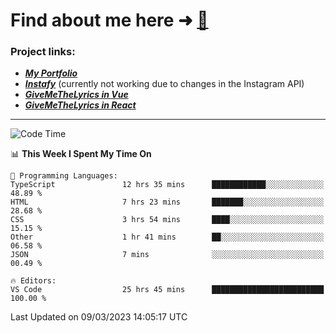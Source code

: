 # Find about me here ➜ [🧑](https://pauabella.dev)

### Project links:
- ***[My Portfolio](https://pauabella.dev)***
- ***[Instafy](https://instafy.me)*** (currently not working due to changes in the Instagram API)
- ***[GiveMeTheLyrics in Vue](https://lyrics.pauabella.dev)***
- ***[GiveMeTheLyrics in React](https://pauabella.dev/GiveMeTheLyrics)***

---
<!--START_SECTION:waka-->
![Code Time](http://img.shields.io/badge/Code%20Time-1%2C979%20hrs%2014%20mins-blue)

📊 **This Week I Spent My Time On** 

```text
💬 Programming Languages: 
TypeScript               12 hrs 35 mins      ████████████░░░░░░░░░░░░░   48.89 % 
HTML                     7 hrs 23 mins       ███████░░░░░░░░░░░░░░░░░░   28.68 % 
CSS                      3 hrs 54 mins       ████░░░░░░░░░░░░░░░░░░░░░   15.15 % 
Other                    1 hr 41 mins        ██░░░░░░░░░░░░░░░░░░░░░░░   06.58 % 
JSON                     7 mins              ░░░░░░░░░░░░░░░░░░░░░░░░░   00.49 % 

🔥 Editors: 
VS Code                  25 hrs 45 mins      █████████████████████████   100.00 % 
```


 Last Updated on 09/03/2023 14:05:17 UTC
<!--END_SECTION:waka-->

